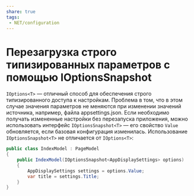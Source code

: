 ```yaml
---
share: true
tags:
 - NET/configuration
---
```

# Перезагрузка строго типизированных параметров с помощью IOptionsSnapshot
`IOptions<T>` — отличный способ для обеспечения строго типизированного доступа к настройкам. Проблема в том, что в этом случае значения параметров не меняются при изменении значений источника, например, файла appsettings.json.
Если необходимо получать измененные настройки без перезапуска приложения, можно использовать интерфейс `IOptionsSnapshot<T>` — его свойство `Value` обновляется, если базовая конфигурация изменилась.
Использование `IOptionsSnapshot<T>` не отличается от `IOptions<T>`:
```csharp
public class IndexModel : PageModel
{
	public IndexModel(IOptionsSnapshot<AppDisplaySettings> options)
	{
		AppDisplaySettings settings = options.Value;
		var title = settings.Title;
	}
}
```
